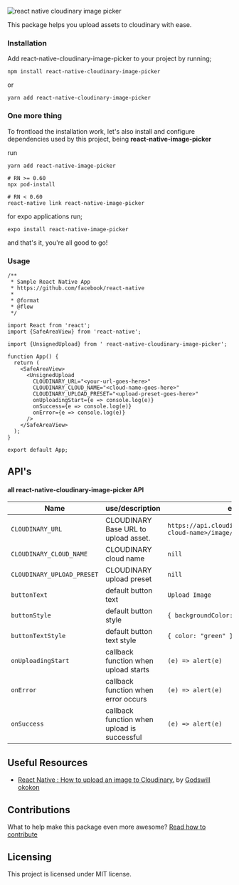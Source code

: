 ![react native cloudinary image picker](assets/art.gif)

 This package helps you upload assets to cloudinary with ease.

### Installation  

Add react-native-cloudinary-image-picker to your project by running;

```
npm install react-native-cloudinary-image-picker 
```

or

```
yarn add react-native-cloudinary-image-picker
```

### **One more thing**

To frontload the installation work, let's also install and configure dependencies used by this project, being **react-native-image-picker**

run

```
yarn add react-native-image-picker

# RN >= 0.60
npx pod-install

# RN < 0.60
react-native link react-native-image-picker
```

for expo applications run;

```
expo install react-native-image-picker
```

and that's it, you're all good to go!



### Usage

```
/**
 * Sample React Native App
 * https://github.com/facebook/react-native
 *
 * @format
 * @flow
 */

import React from 'react';
import {SafeAreaView} from 'react-native';

import {UnsignedUpload} from ' react-native-cloudinary-image-picker';

function App() {
  return (
    <SafeAreaView>
      <UnsignedUpload
        CLOUDINARY_URL="<your-url-goes-here>"
        CLOUDINARY_CLOUD_NAME="<cloud-name-goes-here>"
        CLOUDINARY_UPLOAD_PRESET="<upload-preset-goes-here>"
        onUploadingStart={e => console.log(e)}
        onSuccess={e => console.log(e)}
        onError={e => console.log(e)}
      />
    </SafeAreaView>
  );
}
 
export default App;

```



## API's

#### all react-native-cloudinary-image-picker API

| Name                       | use/description                             | extra                                                        |
| -------------------------- | ------------------------------------------- | ------------------------------------------------------------ |
| `CLOUDINARY_URL`           | CLOUDINARY Base URL to upload asset.        | `https://api.cloudinary.com/v1_1/<your-cloud-name>/image/upload` |
| `CLOUDINARY_CLOUD_NAME`    | CLOUDINARY cloud name                       | `nill`                                                       |
| `CLOUDINARY_UPLOAD_PRESET` | CLOUDINARY upload preset                    | `nill`                                                       |
| `buttonText`               | default button text                         | `Upload Image`                                               |
| `buttonStyle`              | default button style                        | `{ backgroundColor: "red", width: 100 }`                     |
| `buttonTextStyle`          | default button text style                   | `{ color: "green" }`                                         |
| `onUploadingStart`         | callback function when upload starts        | `(e) => alert(e)`                                            |
| `onError`                  | callback function when error occurs         | `(e) => alert(e)`                                            |
| `onSuccess`                | callback function when upload is successful | `(e) => alert(e)`                                            |



## Useful Resources

- [React Native : How to upload an image to Cloudinary.](https://dev.to/godswillokokon/react-native-how-to-upload-an-image-to-cloudinary-4okg)  by [Godswill okokon](https://twitter.com/Godswillokokon) 

## Contributions

What to help make this package even more awesome? [Read how to contribute](https://github.com/react-native-nigeria-community/react-native-cloudinary-image-picker/blob/master/contribution.md)

## Licensing

This project is licensed under MIT license.



###   